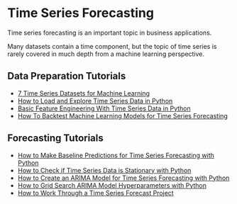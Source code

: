 # Time Series Forecasting

Time series forecasting is an important topic in business applications.

Many datasets contain a time component, but the topic of time series is rarely covered in much depth from a machine learning perspective.

## Data Preparation Tutorials
* [7 Time Series Datasets for Machine Learning](https://github.com/khanhnamle1994/applied-machine-learning/blob/master/Time-Series-Forecasting/7_time_series_dataset_for_machine_learning.ipynb)
* [How to Load and Explore Time Series Data in Python](https://github.com/khanhnamle1994/applied-machine-learning/blob/master/Time-Series-Forecasting/load_and_explore_time_series_data_in_python.ipynb)
* [Basic Feature Engineering With Time Series Data in Python](https://github.com/khanhnamle1994/applied-machine-learning/blob/master/Time-Series-Forecasting/basic_feature_engineering_with_time_series_data_in_python.ipynb)
* [How To Backtest Machine Learning Models for Time Series Forecasting](https://github.com/khanhnamle1994/applied-machine-learning/blob/master/Time-Series-Forecasting/backtest_machine_learning_models_for_time_series_forecasting.ipynb)

## Forecasting Tutorials
* [How to Make Baseline Predictions for Time Series Forecasting with Python](https://github.com/khanhnamle1994/applied-machine-learning/blob/master/Time-Series-Forecasting/how_to_make_baseline_predictions_for_time_series_forecasting_with_python.ipynb)
* [How to Check if Time Series Data is Stationary with Python](https://github.com/khanhnamle1994/applied-machine-learning/blob/master/Time-Series-Forecasting/how_to_check_if_time_series_data_is_stationary_with_Python.ipynb)
* [How to Create an ARIMA Model for Time Series Forecasting with Python](https://github.com/khanhnamle1994/applied-machine-learning/blob/master/Time-Series-Forecasting/how_to_create_an_ARIMA_model_for_Time_Series_Forecasting_with_Python.ipynb)
* [How to Grid Search ARIMA Model Hyperparameters with Python](https://github.com/khanhnamle1994/applied-machine-learning/blob/master/Time-Series-Forecasting/how_to_Grid_Search_ARIMA_model_hyperparameters_with_Python.ipynb)
* [How to Work Through a Time Series Forecast Project](https://github.com/khanhnamle1994/applied-machine-learning/blob/master/Time-Series-Forecasting/how_to_work_through_a_time_series_forecast_project.ipynb)
